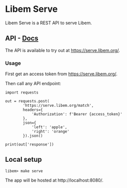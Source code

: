 # Libem Serve

Libem Serve is a REST API to serve Libem.

## API - [Docs](https://serve.libem.org/docs)

The API is available to try out at https://serve.libem.org/.

### Usage

First get an access token from https://serve.libem.org/.

Then call any API endpoint:

```
import requests

out = requests.post(
        'https://serve.libem.org/match',
        headers={
            'Authorization': f'Bearer {access_token}'
        },
        json={
            'left': 'apple', 
            'right': 'orange'
        }).json()

print(out['response'])
```

## Local setup

```
libem> make serve
```

The app will be hosted at http://localhost:8080/.
